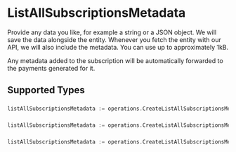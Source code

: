 # ListAllSubscriptionsMetadata

Provide any data you like, for example a string or a JSON object. We will save the data alongside the entity.
Whenever you fetch the entity with our API, we will also include the metadata. You can use up to approximately
1kB.

Any metadata added to the subscription will be automatically forwarded to the payments generated for it.


## Supported Types

### 

```go
listAllSubscriptionsMetadata := operations.CreateListAllSubscriptionsMetadataStr(string{/* values here */})
```

### 

```go
listAllSubscriptionsMetadata := operations.CreateListAllSubscriptionsMetadataMapOfAny(map[string]any{/* values here */})
```

### 

```go
listAllSubscriptionsMetadata := operations.CreateListAllSubscriptionsMetadataArrayOfStr([]string{/* values here */})
```

